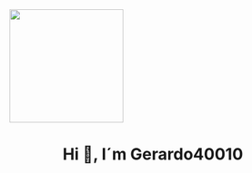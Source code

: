 <div id="header" aling"center">
  <img src="[https://media.giphy.com/media/Dh5q0sShxgp13DwrvG/giphy.gif](https://media.giphy.com/media/115BJle6N2Av0A/giphy.gif)" width="200"/>
<h1 align="center">Hi 👋, I´m Gerardo40010
</div>
<!--
**Gerardo40010/Gerardo40010** is a ✨ _special_ ✨ repository because its `README.md` (this file) appears on your GitHub profile.

Here are some ideas to get you started:

- 🔭 I’m currently working on ...
- 🌱 I’m currently learning ...
- 👯 I’m looking to collaborate on ...
- 🤔 I’m looking for help with ...
- 💬 Ask me about ...
- 📫 How to reach me: ...
- 😄 Pronouns: ...
- ⚡ Fun fact: ...
-->
